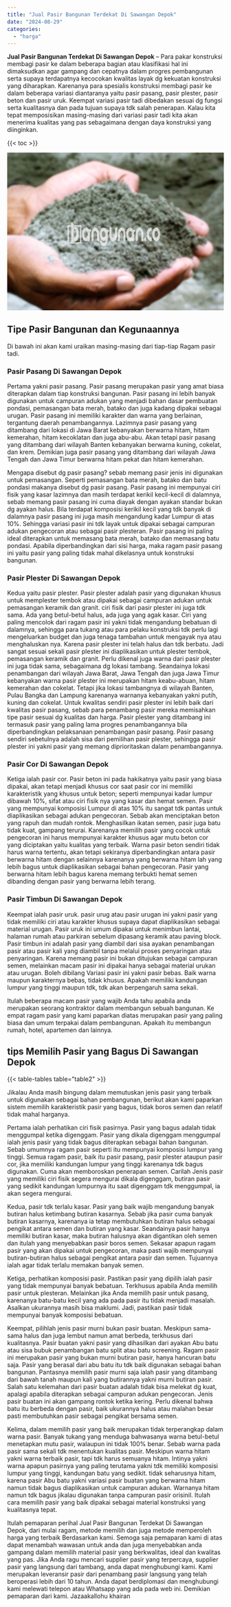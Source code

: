 ```yaml
---
title: "Jual Pasir Bangunan Terdekat Di Sawangan Depok"
date: "2024-08-29"
categories: 
  - "harga"
---
```


**Jual Pasir Bangunan Terdekat Di Sawangan Depok** – Para pakar konstruksi membagi pasir ke dalam beberapa bagian atau klasifikasi hal ini dimaksudkan agar gampang dan cepatnya dalam progres pembangunan serta supaya terdapatnya kecocokan kwalitas layak dg kekuatan konstruksi yang diharapkan. Karenanya para spesialis konstruksi membagi pasir ke dalam beberapa variasi diantaranya yaitu pasir pasang, pasir plester, pasir beton dan pasir uruk. Keempat variasi pasir tadi dibedakan sesuai dg fungsi serta kualitasnya dan pada tujuan supaya tdk salah penerapan. Kalau kita tepat memposisikan masing-masing dari variasi pasir tadi kita akan menerima kualitas yang pas sebagaimana dengan daya konstruksi yang diinginkan.

{{< toc >}}

![Jual Pasir Bangunan Terdekat Di Sawangan Depok](/images/jual-pasir-bangunan-49.png)

## Tipe Pasir Bangunan dan Kegunaannya

Di bawah ini akan kami uraikan masing-masing dari tiap-tiap Ragam pasir tadi.

### Pasir Pasang Di Sawangan Depok

Pertama yakni pasir pasang. Pasir pasang merupakan pasir yang amat biasa diterapkan dalam tiap konstruksi bangunan. Pasir pasang ini lebih banyak digunakan untuk campuran adukan yang menjadi bahan dasar pembuatan pondasi, pemasangan bata merah, batako dan juga kadang dipakai sebagai urugan. Pasir pasang ini memiliki karakter dan warna yang berlainan, tergantung daerah penambangannya. Lazimnya pasir pasang yang ditambang dari lokasi di Jawa Barat kebanyakan berwarna hitam, hitam kemerahan, hitam kecoklatan dan juga abu-abu. Akan tetapi pasir pasang yang ditambang dari wilayah Banten kebanyakan berwarna kuning, cokelat, dan krem. Demikian juga pasir pasang yang ditambang dari wilayah Jawa Tengah dan Jawa Timur berwarna hitam pekat dan hitam kemerahan.

Mengapa disebut dg pasir pasang? sebab memang pasir jenis ini digunakan untuk pemasangan. Seperti pemasangan bata merah, batako dan batu pondasi makanya disebut dg pasir pasang. Pasir pasang ini mempunyai ciri fisik yang kasar lazimnya dan masih terdapat kerikil kecil-kecil di dalamnya, sebab memang pasir pasang ini cuma diayak dengan ayakan standar bukan dg ayakan halus. Bila terdapat komposisi kerikil kecil yang tdk banyak di dalamnya pasir pasang ini juga masih mengandung kadar Lumpur di atas 10%. Sehingga variasi pasir ini tdk layak untuk dipakai sebagai campuran adukan pengecoran atau sebagai pasir plesteran. Pasir pasang ini paling ideal diterapkan untuk memasang bata merah, batako dan memasang batu pondasi. Apabila diperbandingkan dari sisi harga, maka ragam pasir pasang ini yaitu pasir yang paling tidak mahal dikelasnya untuk konstruksi bangunan.

### Pasir Plester Di Sawangan Depok

Kedua yaitu pasir plester. Pasir plester adalah pasir yang digunakan khusus untuk memplester tembok atau dipakai sebagai campuran adukan untuk pemasangan keramik dan granit. ciri fisik dari pasir plester ini juga tdk sama. Ada yang betul-betul halus, ada juga yang agak kasar. Ciri yang paling mencolok dari ragam pasir ini yakni tidak mengandung bebatuan di dalamnya, sehingga para tukang atau para pelaku konstruksi tdk perlu lagi mengeluarkan budget dan juga tenaga tambahan untuk mengayak nya atau menghaluskan nya. Karena pasir plester ini telah halus dan tdk berbatu. Jadi sangat sesuai sekali pasir plester ini diaplikasikan untuk plester tembok, pemasangan keramik dan granit. Perlu dikenal juga warna dari pasir plester ini juga tidak sama, sebagaimana dg lokasi tambang. Seandainya lokasi penambangan dari wilayah Jawa Barat, Jawa Tengah dan juga Jawa Timur kebanyakan warna pasir plester ini merupakan hitam keabu-abuan, hitam kemerahan dan cokelat. Tetapi jika lokasi tambangnya di wilayah Banten, Pulau Bangka dan Lampung karenanya warnanya kebanyakan yakni putih, kuning dan cokelat. Untuk kwalitas sendiri pasir plester ini lebih baik dari kwalitas pasir pasang, sebab para penambang pasir mereka memisahkan tipe pasir sesuai dg kualitas dan harga. Pasir plester yang ditambang ini termasuk pasir yang paling lama progres penambangannya bila diperbandingkan pelaksanaan penambangan pasir pasang. Pasir pasang sendiri sebetulnya adalah sisa dari pemilihan pasir plester, sehingga pasir plester ini yakni pasir yang memang diprioritaskan dalam penambangannya.

### Pasir Cor Di Sawangan Depok

Ketiga ialah pasir cor. Pasir beton ini pada hakikatnya yaitu pasir yang biasa dipakai, akan tetapi menjadi khusus cor saat pasir cor ini memiliki karakteristik yang khusus untuk beton; seperti mempunyai kadar lumpur dibawah 10%, sifat atau ciri fisik nya yang kasar dan hemat semen. Pasir yang mempunyai komposisi Lumpur di atas 10% itu sangat tdk pantas untuk diaplikasikan sebagai adukan pengecoran. Sebab akan menciptakan beton yang rapuh dan mudah rontok. Menghasilkan ikatan semen, pasir juga batu tidak kuat, gampang terurai. Karenanya memilih pasir yang cocok untuk pengecoran ini harus mempunyai karakter khusus agar mutu beton cor yang diciptakan yaitu kualitas yang terbaik. Warna pasir beton sendiri tidak harus warna tertentu, akan tetapi sekiranya diperbandingkan antara pasir berwarna hitam dengan selainnya karenanya yang berwarna hitam lah yang lebih bagus untuk diaplikasikan sebagai bahan pengecoran. Pasir yang berwarna hitam lebih bagus karena memang terbukti hemat semen dibanding dengan pasir yang berwarna lebih terang.

### Pasir Timbun Di Sawangan Depok

Keempat ialah pasir uruk. pasir urug atau pasir urugan ini yakni pasir yang tidak memiliki ciri atau karakter khusus supaya dapat diaplikasikan sebagai material urugan. Pasir uruk ini umum dipakai untuk menimbun lantai, halaman rumah atau parkiran sebelum dipasang keramik atau paving block. Pasir timbun ini adalah pasir yang diambil dari sisa ayakan penambangan pasir atau pasir kali yang diambil tanpa melalui proses penyaringan atau penyaringan. Karena memang pasir ini bukan ditujukan sebagai campuran semen, melainkan macam pasir ini dipakai hanya sebagai material urukan atau urugan. Boleh dibilang Variasi pasir ini yakni pasir bebas. Baik warna maupun karakternya bebas, tidak khusus. Apakah memiliki kandungan lumpur yang tinggi maupun tdk, tdk akan berpengaruh sama sekali.

Itulah beberapa macam pasir yang wajib Anda tahu apabila anda merupakan seorang kontraktor dalam membangun sebuah bangunan. Ke empat ragam pasir yang kami paparkan diatas merupakan pasir yang paling biasa dan umum terpakai dalam pembangunan. Apakah itu membangun rumah, hotel, apartemen dan lainnya.

## tips Memilih Pasir yang Bagus Di Sawangan Depok

{{< table-tables table="table2" >}}

Jikalau Anda masih bingung dalam memutuskan jenis pasir yang terbaik untuk digunakan sebagai bahan pembangunan, berikut akan kami paparkan sistem memilih karakteristik pasir yang bagus, tidak boros semen dan relatif tidak mahal harganya.

Pertama ialah perhatikan ciri fisik pasirnya. Pasir yang bagus adalah tidak menggumpal ketika digenggam. Pasir yang dikala digenggam menggumpal ialah jenis pasir yang tidak bagus diterapkan sebagai bahan bangunan. Sebab umumnya ragam pasir seperti itu mempunyai komposisi lumpur yang tinggi. Semua ragam pasir, baik itu pasir pasang, pasir plester ataupun pasir cor, jika memiliki kandungan lumpur yang tinggi karenanya tdk bagus digunakan. Cuma akan memboroskan penerapan semen. Carilah Jenis pasir yang memiliki ciri fisik segera mengurai dikala digenggam, butiran pasir yang sedikit kandungan lumpurnya itu saat digenggam tdk menggumpal, ia akan segera mengurai.

Kedua, pasir tdk terlalu kasar. Pasir yang baik wajib mengandung banyak butiran halus ketimbang butiran kasarnya. Sebab jika pasir cuma banyak butiran kasarnya, karenanya ia tetap membutuhkan butiran halus sebagai pengikat antara semen dan butiran yang kasar. Seandainya pasir hanya memiliki butiran kasar, maka butiran halusnya akan digantikan oleh semen dan itulah yang menyebabkan pasir boros semen. Sekasar apapun ragam pasir yang akan dipakai untuk pengecoran, maka pasti wajib mempunyai butiran-butiran halus sebagai pengikat antara pasir dan semen. Tujuannya ialah agar tidak terlalu memakan banyak semen.

Ketiga, perhatikan komposisi pasir. Pastikan pasir yang dipilih ialah pasir yang tidak mempunyai banyak bebatuan. Terkhusus apabila Anda memilih pasir untuk plesteran. Melainkan jika Anda memilih pasir untuk pasang, karenanya batu-batu kecil yang ada pada pasir itu tidak menjadi masalah. Asalkan ukurannya masih bisa maklumi. Jadi, pastikan pasir tidak mempunyai banyak komposisi bebatuan.

Keempat, pilihlah jenis pasir murni bukan pasir buatan. Meskipun sama-sama halus dan juga lembut namun amat berbeda, terkhusus dari kualitasnya. Pasir buatan yakni pasir yang dihasilkan dari ayakan Abu batu atau sisa bubuk penambangan batu split atau batu screening. Ragam pasir ini merupakan pasir yang bukan murni butiran pasir, hanya hancuran batu saja. Pasir yang berasal dari abu batu itu tdk baik digunakan sebagai bahan bangunan. Pantasnya memilih pasir murni saja ialah pasir yang ditambang dari bawah tanah maupun kali yang butirannya yakni murni butiran pasir. Salah satu kelemahan dari pasir buatan adalah tidak bisa melekat dg kuat, apalagi apabila diterapkan sebagai campuran adukan pengecoran. Jenis pasir buatan ini akan gampang rontok ketika kering. Perlu dikenal bahwa batu itu berbeda dengan pasir, baik ukurannya halus atau malahan besar pasti membutuhkan pasir sebagai pengikat bersama semen.

Kelima, dalam memilih pasir yang baik merupakan tidak terperangkap dalam warna pasir. Banyak tukang yang menduga bahwasanya warna betul-betul menetapkan mutu pasir, walaupun ini tidak 100% benar. Sebab warna pada pasir sama sekali tdk menentukan kualitas pasir. Meskipun warna hitam yakni warna terbaik pasir, tapi tdk harus semuanya hitam. Intinya yakni warna apapun pasirnya yang paling terutama yakni tdk memiliki komposisi lumpur yang tinggi, kandungan batu yang sedikit. tidak seharusnya hitam, karena pasir Abu batu yakni variasi pasir buatan yang berwarna hitam namun tidak bagus diaplikasikan untuk campuran adukan. Warnanya hitam namun tdk bagus jikalau digunakan tanpa campuran pasir orisinil. Itulah cara memilih pasir yang baik dipakai sebagai material konstruksi yang kualitasnya tepat.

Itulah pemaparan perihal Jual Pasir Bangunan Terdekat Di Sawangan Depok, dari mulai ragam, metode memilih dan juga metode memperoleh harga yang terbaik Berdasarkan kami. Semoga saja pemaparan kami di atas dapat menambah wawasan untuk anda dan juga menyebabkan anda gampang dalam memilih material pasir yang berkwalitas, ideal dan kwalitas yang pas. Jika Anda ragu mencari supplier pasir yang terpercaya, supplier pasir yang langsung dari tambang, anda dapat menghubungi kami. Kami merupakan leveransir pasir dari penambang pasir langsung yang telah beroperasi lebih dari 10 tahun. Anda dapat berdiplomasi dan menghubungi kami melewati telepon atau Whatsapp yang ada pada web ini. Demikian pemaparan dari kami. Jazaakallohu khairan
